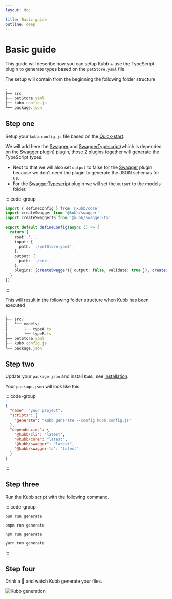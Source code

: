 ```yaml
---
layout: doc

title: Basic guide
outline: deep
---
```


# Basic guide
This guide will describe how you can setup Kubb + use the TypeScript plugin to generate types based on the `petStore.yaml` file.

The setup will contain from the beginning the following folder structure

```typescript
.
├── src
├── petStore.yaml
├── kubb.config.js
└── package.json
```

## Step one
Setup your `kubb.config.js` file based on the [Quick-start](/quick-start).

We will add here the [Swagger](/plugins/swagger) and [SwaggerTypescript](/plugins/swagger-ts)(which is depended on the [Swagger](/plugins/swagger) plugin) plugin, those 2 plugins together will generate the TypeScript types.


- Next to that we will also set `output` to false for the [Swagger](/plugins/swagger) plugin because we don't need the plugin to generate the JSON schemas for us.
- For the [SwaggerTypescript](/plugins/swagger-ts) plugin we will set the `output` to the models folder.


::: code-group

```typescript [kubb.config.js]
import { defineConfig } from '@kubb/core'
import createSwagger from '@kubb/swagger'
import createSwaggerTS from '@kubb/swagger-ts'
 
export default defineConfig(async () => {
  return {
    root: '.',
    input: {
      path: './petStore.yaml',
    },
    output: {
      path: './src',
    },
    plugins: [createSwagger({ output: false, validate: true }), createSwaggerTS({ output: 'models' })],
  }
})
```
:::


This will result in the following folder structure when Kubb has been executed
```typescript
.
├── src/
│   └── models/
│       ├── typeA.ts
│       └── typeB.ts
├── petStore.yaml
├── kubb.config.js
└── package.json
```

## Step two
Update your `package.json` and install `Kubb`, see [installation](/introduction.html#configuration-file).

Your `package.json` will look like this:

::: code-group

```json [package.json]
{
  "name": "your project",
  "scripts": {
    "generate": "kubb generate --config kubb.config.js"
  },
  "dependencies": {
    "@kubb/cli": "latest",
    "@kubb/core": "latest",
    "@kubb/swagger": "latest",
    "@kubb/swagger-ts": "latest"
  }
}
```

:::

## Step three
Run the Kubb script with the following command.

::: code-group

```shell [bun]
bun run generate
```

```shell [pnpm]
pnpm run generate
```

```shell [npm]
npm run generate
```

```shell [yarn]
yarn run generate
```

:::

## Step four
Drink a 🍺 and watch Kubb generate your files.

<img src="/kubb-generate.gif" style="{ display: 'inline' }" alt="Kubb generation" />
